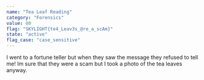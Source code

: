 ```yaml
---
name: "Tea Leaf Reading"
category: "Forensics"
value: 80
flag: "SKYLIGHT{te4_Leav3s_@re_a_scAm}"
state: "active"
flag_case: "case_sensitive"
---
```


I went to a fortune teller but when they saw the message they refused to tell me! Im sure that they were a scam but I took a photo of the tea leaves anyway. 
